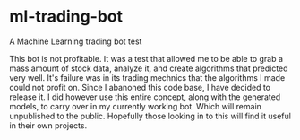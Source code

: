 # ml-trading-bot
A Machine Learning trading bot test

This bot is not profitable. It was a test that allowed me to be able to grab a mass amount of stock data, analyze it, and create algorithms that predicted very well. It's failure was in its trading mechnics that the algorithms I made could not profit on. Since I abanoned this code base, I have decided to release it. I did however use this entire concept, along with the generated models, to carry over in my currently working bot. Which will remain unpublished to the public. Hopefully those looking in to this will find it useful in their own projects.
